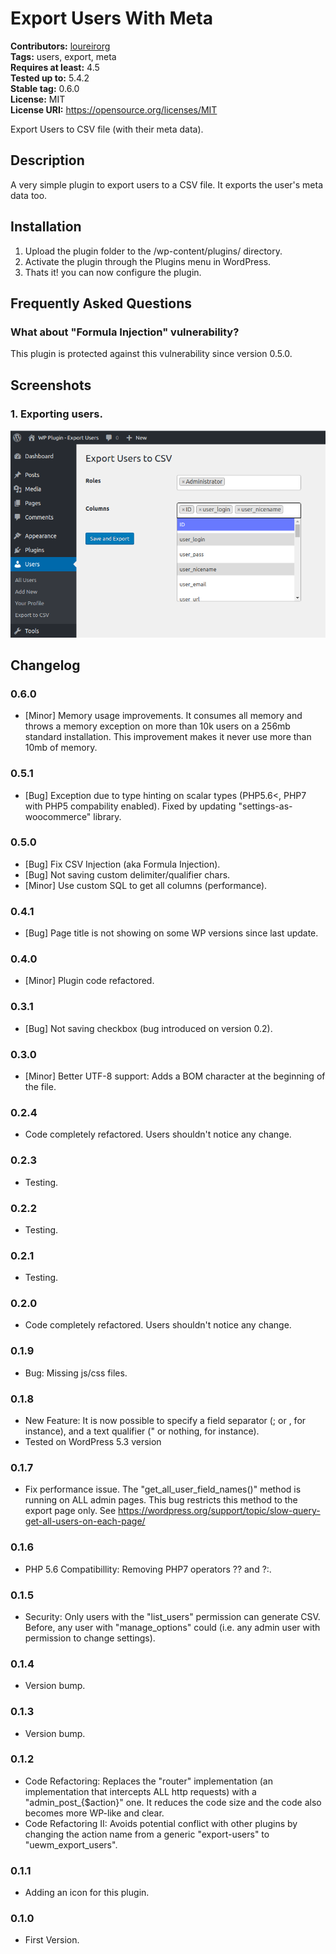 # Export Users With Meta #
**Contributors:** [loureirorg](https://profiles.wordpress.org/loureirorg)  
**Tags:** users, export, meta  
**Requires at least:** 4.5  
**Tested up to:** 5.4.2  
**Stable tag:** 0.6.0  
**License:** MIT  
**License URI:** https://opensource.org/licenses/MIT  

Export Users to CSV file (with their meta data).

## Description ##

A very simple plugin to export users to a CSV file. It exports the user's meta data too.

## Installation ##

1. Upload the plugin folder to the /wp-content/plugins/ directory.
1. Activate the plugin through the Plugins menu in WordPress.
1. Thats it! you can now configure the plugin.

## Frequently Asked Questions ##

### What about "Formula Injection" vulnerability? ###

This plugin is protected against this vulnerability since version 0.5.0.

## Screenshots ##

### 1. Exporting users. ###
![Exporting users.](/assets/screenshot-1.png)


## Changelog ##

### 0.6.0 ###
* [Minor] Memory usage improvements. It consumes all memory and throws a memory exception on more than 10k users on a 256mb standard installation. This improvement makes it never use more than 10mb of memory.

### 0.5.1 ###
* [Bug] Exception due to type hinting on scalar types (PHP5.6<, PHP7 with PHP5 compability enabled). Fixed by updating "settings-as-woocommerce" library.

### 0.5.0 ###
* [Bug] Fix CSV Injection (aka Formula Injection).
* [Bug] Not saving custom delimiter/qualifier chars.
* [Minor] Use custom SQL to get all columns (performance).

### 0.4.1 ###
* [Bug] Page title is not showing on some WP versions since last update.

### 0.4.0 ###
* [Minor] Plugin code refactored.

### 0.3.1 ###
* [Bug] Not saving checkbox (bug introduced on version 0.2).

### 0.3.0 ###
* [Minor] Better UTF-8 support: Adds a BOM character at the beginning of the file.

### 0.2.4 ###
* Code completely refactored. Users shouldn't notice any change.

### 0.2.3 ###
* Testing.

### 0.2.2 ###
* Testing.

### 0.2.1 ###
* Testing.

### 0.2.0 ###
* Code completely refactored. Users shouldn't notice any change.

### 0.1.9 ###
* Bug: Missing js/css files.

### 0.1.8 ###
* New Feature: It is now possible to specify a field separator (; or , for instance), and a text qualifier (" or nothing, for instance).
* Tested on WordPress 5.3 version

### 0.1.7 ###
* Fix performance issue. The "get_all_user_field_names()" method is running on ALL admin pages. This bug restricts this method to the export page only. See https://wordpress.org/support/topic/slow-query-get-all-users-on-each-page/

### 0.1.6 ###
* PHP 5.6 Compatibillity: Removing PHP7 operators ?? and ?:.

### 0.1.5 ###
* Security: Only users with the "list_users" permission can generate CSV. Before, any user with "manage_options" could (i.e. any admin user with permission to change settings).

### 0.1.4 ###
* Version bump.

### 0.1.3 ###
* Version bump.

### 0.1.2 ###
* Code Refactoring: Replaces the "router" implementation (an implementation that intercepts ALL http requests) with a "admin_post_{$action}" one. It reduces the code size and the code also becomes more WP-like and clear.
* Code Refactoring II: Avoids potential conflict with other plugins by changing the action name from a generic "export-users" to "uewm_export_users".

### 0.1.1 ###
* Adding an icon for this plugin.

### 0.1.0 ###
* First Version.

